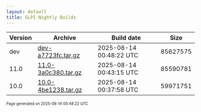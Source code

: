 ```yaml
---
layout: default
title: GLPI Nightly Builds
---
```


Version|Archive|Build date|Size
---|---|---|---
dev|[dev-a7723fc.tar.gz](dev-a7723fc.tar.gz)|2025-08-14 00:48:22 UTC|85627575
11.0|[11.0-3a0c380.tar.gz](11.0-3a0c380.tar.gz)|2025-08-14 00:43:15 UTC|85590781
10.0|[10.0-4be1238.tar.gz](10.0-4be1238.tar.gz)|2025-08-14 00:37:58 UTC|59971751

<font size="1">Page generated on 2025-08-14 00:48:22 UTC</font>
